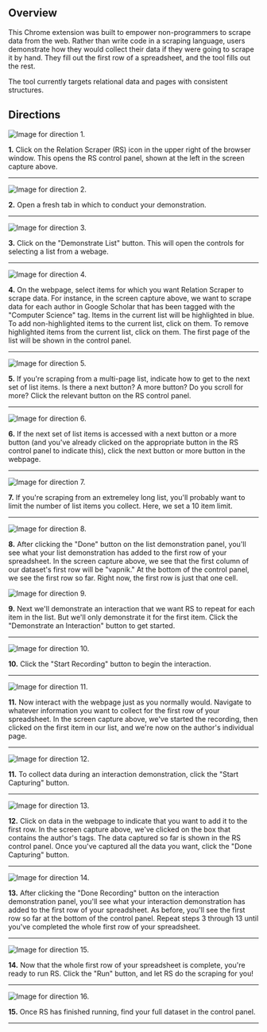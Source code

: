 <h2>Overview</h2>

This Chrome extension was built to empower non-programmers to scrape data from the web.  Rather than write code in a scraping language, users demonstrate how they would collect their data if they were going to scrape it by hand.  They fill out the first row of a spreadsheet, and the tool fills out the rest.

The tool currently targets relational data and pages with consistent structures.

<h2>Directions</h2>

![Image for direction 1.](/readme/demo1.png?raw=true)

<b>1.</b> Click on the Relation Scraper (RS) icon in the upper right of the browser window.  This opens the RS control panel, shown at the left in the screen capture above.

<hr>

![Image for direction 2.](/readme/demo2.png?raw=true)

<b>2.</b> Open a fresh tab in which to conduct your demonstration.

<hr>

![Image for direction 3.](/readme/demo3.png?raw=true)

<b>3.</b> Click on the "Demonstrate List" button.  This will open the controls for selecting a list from a webage.

<hr>

![Image for direction 4.](/readme/demo4.png?raw=true)

<b>4.</b> On the webpage, select items for which you want Relation Scraper to scrape data.  For instance, in the screen capture above, we want to scrape data for each author in Google Scholar that has been tagged with the "Computer Science" tag.  Items in the current list will be highlighted in blue.  To add non-highlighted items to the current list, click on them.  To remove highlighted items from the current list, click on them.  The first page of the list will be shown in the control panel.

<hr>

![Image for direction 5.](/readme/demo5.png?raw=true)

<b>5.</b> If you're scraping from a multi-page list, indicate how to get to the next set of list items.  Is there a next button?  A more button?  Do you scroll for more?  Click the relevant button on the RS control panel.

<hr>

![Image for direction 6.](/readme/demo6.png?raw=true)

<b>6.</b> If the next set of list items is accessed with a next button or a more button (and you've already clicked on the appropriate button in the RS control panel to indicate this), click the next button or more button in the webpage.

<hr>

![Image for direction 7.](/readme/demo7.png?raw=true)

<b>7.</b> If you're scraping from an extremeley long list, you'll probably want to limit the number of list items you collect.  Here, we set a 10 item limit.

<hr>

![Image for direction 8.](/readme/demo8.png?raw=true)

<b>8.</b> After clicking the "Done" button on the list demonstration panel, you'll see what your list demonstration has added to the first row of your spreadsheet.  In the screen capture above, we see that the first column of our dataset's first row will be "vapnik."  At the bottom of the control panel, we see the first row so far.  Right now, the first row is just that one cell.

![Image for direction 9.](/readme/demo9.png?raw=true)

<b>9.</b> Next we'll demonstrate an interaction that we want RS to repeat for each item in the list.  But we'll only demonstrate it for the first item.  Click the "Demonstrate an Interaction" button to get started.

<hr>

![Image for direction 10.](/readme/demo10.png?raw=true)

<b>10.</b> Click the "Start Recording" button to begin the interaction.

<hr>

![Image for direction 11.](/readme/demo11.png?raw=true)

<b>11.</b> Now interact with the webpage just as you normally would.  Navigate to whatever information you want to collect for the first row of your spreadsheet.  In the screen capture above, we've started the recording, then clicked on the first item in our list, and we're now on the author's individual page.

<hr>

![Image for direction 12.](/readme/demo11.png?raw=true)

<b>11.</b> To collect data during an interaction demonstration, click the "Start Capturing" button.

<hr>

![Image for direction 13.](/readme/demo12.png?raw=true)

<b>12.</b> Click on data in the webpage to indicate that you want to add it to the first row.  In the screen capture above, we've clicked on the box that contains the author's tags.  The data captured so far is shown in the RS control panel.  Once you've captured all the data you want, click the "Done Capturing" button.

<hr>

![Image for direction 14.](/readme/demo13.png?raw=true)

<b>13.</b> After clicking the "Done Recording" button on the interaction demonstration panel, you'll see what your interaction demonstration has added to the first row of your spreadsheet.  As before, you'll see the first row so far at the bottom of the control panel.  Repeat steps 3 through 13 until you've completed the whole first row of your spreadsheet.

<hr>

![Image for direction 15.](/readme/demo14.png?raw=true)

<b>14.</b> Now that the whole first row of your spreadsheet is complete, you're ready to run RS.  Click the "Run" button, and let RS do the scraping for you!

<hr>

![Image for direction 16.](/readme/demo15.png?raw=true)

<b>15.</b> Once RS has finished running, find your full dataset in the control panel.

<hr>
